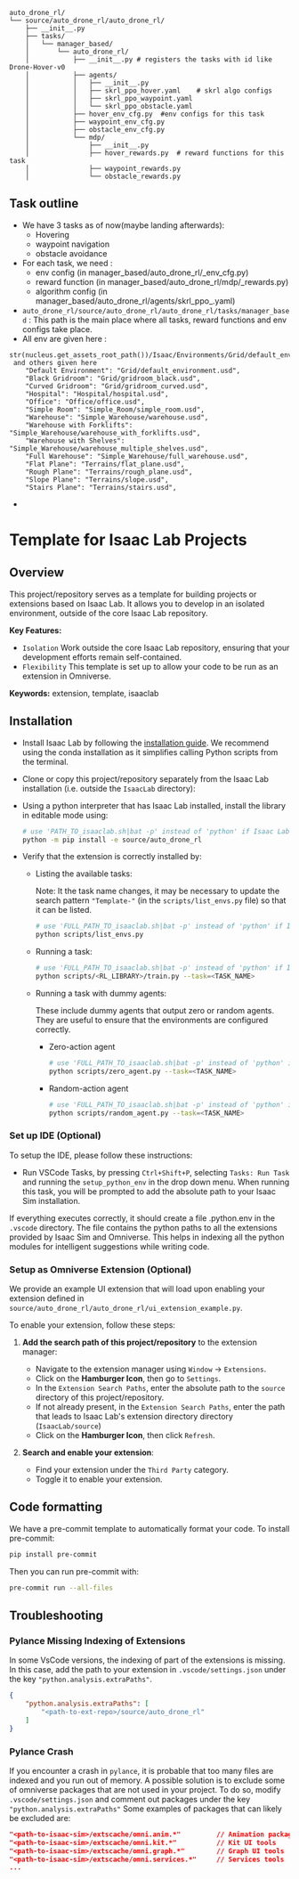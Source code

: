 
```
auto_drone_rl/
└── source/auto_drone_rl/auto_drone_rl/
    ├── __init__.py
    ├── tasks/
    │   └── manager_based/
    │       └── auto_drone_rl/
    │           ├── __init__.py # registers the tasks with id like Drone-Hover-v0
    │           ├── agents/
    │           │   ├── __init__.py
    │           │   ├── skrl_ppo_hover.yaml    # skrl algo configs 
    │           │   ├── skrl_ppo_waypoint.yaml
    │           │   └── skrl_ppo_obstacle.yaml
    │           ├── hover_env_cfg.py  #env configs for this task
    │           ├── waypoint_env_cfg.py
    │           ├── obstacle_env_cfg.py
    │           └── mdp/
    │               ├── __init__.py
    │               ├── hover_rewards.py  # reward functions for this task
    │               ├── waypoint_rewards.py
    │               └── obstacle_rewards.py

```
## Task outline

- We have 3 tasks as of now(maybe landing afterwards):
    - Hovering
    - waypoint navigation
    - obstacle avoidance
- For each task, we need :
    - env config (in manager_based/auto_drone_rl/<Task>_env_cfg.py)
    - reward function (in manager_based/auto_drone_rl/mdp/<Task>_rewards.py)
    - algorithm config (in manager_based/auto_drone_rl/agents/skrl_ppo_<Task>.yaml)
- `auto_drone_rl/source/auto_drone_rl/auto_drone_rl/tasks/manager_based` : This path is the main place where all tasks, reward functions and env configs take place.
- All env are given here :
```
str(nucleus.get_assets_root_path())/Isaac/Environments/Grid/default_environment.usd
 and others given here 
    "Default Environment": "Grid/default_environment.usd",
    "Black Gridroom": "Grid/gridroom_black.usd",
    "Curved Gridroom": "Grid/gridroom_curved.usd",
    "Hospital": "Hospital/hospital.usd",
    "Office": "Office/office.usd",
    "Simple Room": "Simple_Room/simple_room.usd",
    "Warehouse": "Simple_Warehouse/warehouse.usd",
    "Warehouse with Forklifts": "Simple_Warehouse/warehouse_with_forklifts.usd",
    "Warehouse with Shelves": "Simple_Warehouse/warehouse_multiple_shelves.usd",
    "Full Warehouse": "Simple_Warehouse/full_warehouse.usd",
    "Flat Plane": "Terrains/flat_plane.usd",
    "Rough Plane": "Terrains/rough_plane.usd",
    "Slope Plane": "Terrains/slope.usd",
    "Stairs Plane": "Terrains/stairs.usd",
```
- 



# Template for Isaac Lab Projects

## Overview

This project/repository serves as a template for building projects or extensions based on Isaac Lab.
It allows you to develop in an isolated environment, outside of the core Isaac Lab repository.

**Key Features:**

- `Isolation` Work outside the core Isaac Lab repository, ensuring that your development efforts remain self-contained.
- `Flexibility` This template is set up to allow your code to be run as an extension in Omniverse.

**Keywords:** extension, template, isaaclab

## Installation

- Install Isaac Lab by following the [installation guide](https://isaac-sim.github.io/IsaacLab/main/source/setup/installation/index.html).
  We recommend using the conda installation as it simplifies calling Python scripts from the terminal.

- Clone or copy this project/repository separately from the Isaac Lab installation (i.e. outside the `IsaacLab` directory):

- Using a python interpreter that has Isaac Lab installed, install the library in editable mode using:

    ```bash
    # use 'PATH_TO_isaaclab.sh|bat -p' instead of 'python' if Isaac Lab is not installed in Python venv or conda
    python -m pip install -e source/auto_drone_rl

- Verify that the extension is correctly installed by:

    - Listing the available tasks:

        Note: It the task name changes, it may be necessary to update the search pattern `"Template-"`
        (in the `scripts/list_envs.py` file) so that it can be listed.

        ```bash
        # use 'FULL_PATH_TO_isaaclab.sh|bat -p' instead of 'python' if Isaac Lab is not installed in Python venv or conda
        python scripts/list_envs.py
        ```

    - Running a task:

        ```bash
        # use 'FULL_PATH_TO_isaaclab.sh|bat -p' instead of 'python' if Isaac Lab is not installed in Python venv or conda
        python scripts/<RL_LIBRARY>/train.py --task=<TASK_NAME>
        ```

    - Running a task with dummy agents:

        These include dummy agents that output zero or random agents. They are useful to ensure that the environments are configured correctly.

        - Zero-action agent

            ```bash
            # use 'FULL_PATH_TO_isaaclab.sh|bat -p' instead of 'python' if Isaac Lab is not installed in Python venv or conda
            python scripts/zero_agent.py --task=<TASK_NAME>
            ```
        - Random-action agent

            ```bash
            # use 'FULL_PATH_TO_isaaclab.sh|bat -p' instead of 'python' if Isaac Lab is not installed in Python venv or conda
            python scripts/random_agent.py --task=<TASK_NAME>
            ```

### Set up IDE (Optional)

To setup the IDE, please follow these instructions:

- Run VSCode Tasks, by pressing `Ctrl+Shift+P`, selecting `Tasks: Run Task` and running the `setup_python_env` in the drop down menu.
  When running this task, you will be prompted to add the absolute path to your Isaac Sim installation.

If everything executes correctly, it should create a file .python.env in the `.vscode` directory.
The file contains the python paths to all the extensions provided by Isaac Sim and Omniverse.
This helps in indexing all the python modules for intelligent suggestions while writing code.

### Setup as Omniverse Extension (Optional)

We provide an example UI extension that will load upon enabling your extension defined in `source/auto_drone_rl/auto_drone_rl/ui_extension_example.py`.

To enable your extension, follow these steps:

1. **Add the search path of this project/repository** to the extension manager:
    - Navigate to the extension manager using `Window` -> `Extensions`.
    - Click on the **Hamburger Icon**, then go to `Settings`.
    - In the `Extension Search Paths`, enter the absolute path to the `source` directory of this project/repository.
    - If not already present, in the `Extension Search Paths`, enter the path that leads to Isaac Lab's extension directory directory (`IsaacLab/source`)
    - Click on the **Hamburger Icon**, then click `Refresh`.

2. **Search and enable your extension**:
    - Find your extension under the `Third Party` category.
    - Toggle it to enable your extension.

## Code formatting

We have a pre-commit template to automatically format your code.
To install pre-commit:

```bash
pip install pre-commit
```

Then you can run pre-commit with:

```bash
pre-commit run --all-files
```

## Troubleshooting

### Pylance Missing Indexing of Extensions

In some VsCode versions, the indexing of part of the extensions is missing.
In this case, add the path to your extension in `.vscode/settings.json` under the key `"python.analysis.extraPaths"`.

```json
{
    "python.analysis.extraPaths": [
        "<path-to-ext-repo>/source/auto_drone_rl"
    ]
}
```

### Pylance Crash

If you encounter a crash in `pylance`, it is probable that too many files are indexed and you run out of memory.
A possible solution is to exclude some of omniverse packages that are not used in your project.
To do so, modify `.vscode/settings.json` and comment out packages under the key `"python.analysis.extraPaths"`
Some examples of packages that can likely be excluded are:

```json
"<path-to-isaac-sim>/extscache/omni.anim.*"         // Animation packages
"<path-to-isaac-sim>/extscache/omni.kit.*"          // Kit UI tools
"<path-to-isaac-sim>/extscache/omni.graph.*"        // Graph UI tools
"<path-to-isaac-sim>/extscache/omni.services.*"     // Services tools
...
```
